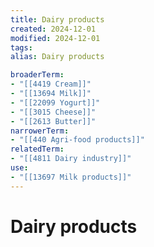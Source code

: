 ```yaml
---
title: Dairy products
created: 2024-12-01
modified: 2024-12-01
tags: 
alias: Dairy products

broaderTerm:
- "[[4419 Cream]]"
- "[[13694 Milk]]"
- "[[22099 Yogurt]]"
- "[[3015 Cheese]]"
- "[[2613 Butter]]"
narrowerTerm:
- "[[440 Agri-food products]]"
relatedTerm:
- "[[4811 Dairy industry]]"
use:
- "[[13697 Milk products]]"
---
```

# Dairy products
